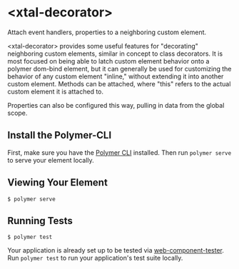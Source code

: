 # \<xtal-decorator\>

Attach event handlers, properties to a neighboring custom element.

\<xtal-decorator\> provides some useful features for "decorating" neighboring custom elements, similar in concept to class decorators.  It is most focused on being able to latch custom element behavior onto a polymer dom-bind element, but it can generally be used for customizing the behavior of any custom element "inline," without extending it into another custom element.  Methods can be attached, where "this" refers to the actual custom element it is attached to.

Properties can also be configured this way, pulling in data from the global scope.



## Install the Polymer-CLI

First, make sure you have the [Polymer CLI](https://www.npmjs.com/package/polymer-cli) installed. Then run `polymer serve` to serve your element locally.

## Viewing Your Element

```
$ polymer serve
```

## Running Tests

```
$ polymer test
```

Your application is already set up to be tested via [web-component-tester](https://github.com/Polymer/web-component-tester). Run `polymer test` to run your application's test suite locally.
